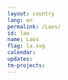 ```yaml
---
layout: country
lang: en
permalink: /Laos/
id: lao
name: Laos
flag: la.svg
calendar:
updates:
tm-projects:
---
```

